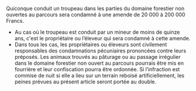 Quiconque conduit un troupeau dans les parties du domaine forestier non ouvertes au parcours sera condamné à une amende de 20 000 à 200 000 Francs.
- Au cas où le troupeau est conduit par un mineur de moins de quinze ans, c'est le propriétaire ou l’éleveur qui sera condamné à cette amende.
- Dans tous les cas, les propriétaires ou éleveurs sont civilement responsables des condamnations pécuniaires prononcées contre leurs préposés.
Les animaux trouvés au pâturage ou au passage irrégulier dans le domaine forestier non ouvert au parcours pourrais être mis en fourrière et leur confiscation pourra être ordonnée.
Si l’infraction est commise de nuit si elle a lieu sur un terrain reboisé artificiellement, les peines prévues au présent article seront portée au double.
